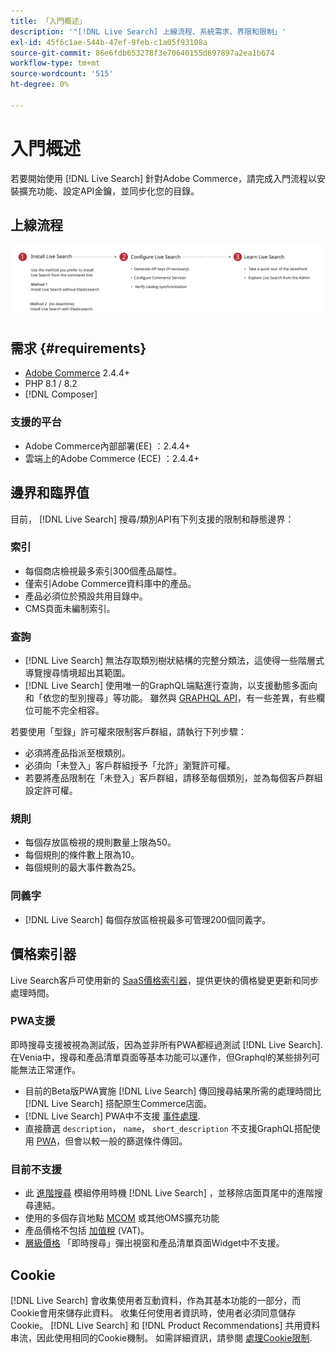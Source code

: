 ```yaml
---
title: 「入門概述」
description: '"[!DNL Live Search] 上線流程、系統需求、界限和限制」'
exl-id: 45f6c1ae-544b-47ef-9feb-c1a05f93108a
source-git-commit: 86e6fdb653278f3e70640155d697897a2ea1b674
workflow-type: tm+mt
source-wordcount: '515'
ht-degree: 0%

---
```


# 入門概述

若要開始使用 [!DNL Live Search] 針對Adobe Commerce，請完成入門流程以安裝擴充功能、設定API金鑰，並同步化您的目錄。

## 上線流程

![[!DNL Live Search] 入門圖表](assets/onboarding-flow.svg)

## 需求 {#requirements}

* [Adobe Commerce](https://business.adobe.com/products/magento/magento-commerce.html) 2.4.4+
* PHP 8.1 / 8.2
* [!DNL Composer]

### 支援的平台

* Adobe Commerce內部部署(EE) ：2.4.4+
* 雲端上的Adobe Commerce (ECE) ：2.4.4+

## 邊界和臨界值

目前， [!DNL Live Search] 搜尋/類別API有下列支援的限制和靜態邊界：

### 索引

* 每個商店檢視最多索引300個產品屬性。
* 僅索引Adobe Commerce資料庫中的產品。
* 產品必須位於預設共用目錄中。
* CMS頁面未編制索引。

### 查詢

* [!DNL Live Search] 無法存取類別樹狀結構的完整分類法，這使得一些階層式導覽搜尋情境超出其範圍。
* [!DNL Live Search] 使用唯一的GraphQL端點進行查詢，以支援動態多面向和「依您的型別搜尋」等功能。 雖然與 [GRAPHQL API](https://developer.adobe.com/commerce/webapi/graphql/)，有一些差異，有些欄位可能不完全相容。

若要使用「型錄」許可權來限制客戶群組，請執行下列步驟：

* 必須將產品指派至根類別。
* 必須向「未登入」客戶群組授予「允許」瀏覽許可權。
* 若要將產品限制在「未登入」客戶群組，請移至每個類別，並為每個客戶群組設定許可權。

### 規則

* 每個存放區檢視的規則數量上限為50。
* 每個規則的條件數上限為10。
* 每個規則的最大事件數為25。

### 同義字

* [!DNL Live Search] 每個存放區檢視最多可管理200個同義字。

## 價格索引器

Live Search客戶可使用新的 [SaaS價格索引器](../price-index/index.md)，提供更快的價格變更更新和同步處理時間。

### PWA支援

即時搜尋支援被視為測試版，因為並非所有PWA都經過測試 [!DNL Live Search]. 在Venia中，搜尋和產品清單頁面等基本功能可以運作，但Graphql的某些排列可能無法正常運作。

* 目前的Beta版PWA實施 [!DNL Live Search] 傳回搜尋結果所需的處理時間比 [!DNL Live Search] 搭配原生Commerce店面。
* [!DNL Live Search] PWA中不支援 [事件處理](https://developer.adobe.com/commerce/services/shared-services/storefront-events/sdk/).
* 直接篩選 `description`， `name`， `short_description` 不支援GraphQL搭配使用 [PWA](https://developer.adobe.com/commerce/pwa-studio/)，但會以較一般的篩選條件傳回。

### 目前不支援

* 此 [進階搜尋](https://experienceleague.adobe.com/docs/commerce-admin/catalog/catalog/search/search.html#advanced-search) 模組停用時機 [!DNL Live Search] ，並移除店面頁尾中的進階搜尋連結。
* 使用的多個存貨地點 [MCOM](https://experienceleague.adobe.com/docs/commerce-admin/systems/integrations/mcom.html) 或其他OMS擴充功能
* 產品價格不包括 [加值稅](https://experienceleague.adobe.com/docs/commerce-admin/stores-sales/site-store/taxes/vat.html) (VAT)。
* [層級價格](https://experienceleague.adobe.com/docs/commerce-admin/catalog/products/pricing/product-price-tier.html) 「即時搜尋」彈出視窗和產品清單頁面Widget中不支援。

## Cookie

[!DNL Live Search] 會收集使用者互動資料，作為其基本功能的一部分，而Cookie會用來儲存此資料。 收集任何使用者資訊時，使用者必須同意儲存Cookie。 [!DNL Live Search] 和 [!DNL Product Recommendations] 共用資料串流，因此使用相同的Cookie機制。 如需詳細資訊，請參閱 [處理Cookie限制](https://experienceleague.adobe.com/docs/commerce-merchant-services/product-recommendations/developer/setting-cookie.html).
